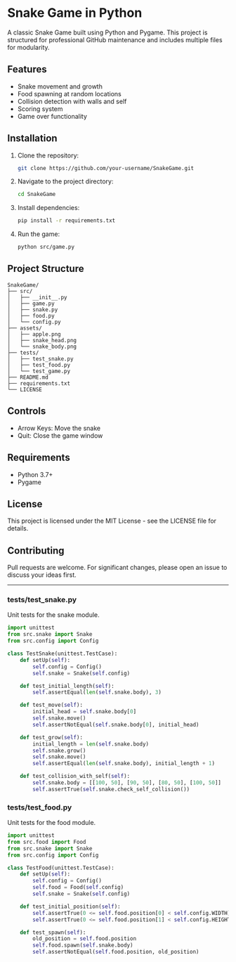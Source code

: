 # Snake Game in Python

A classic Snake Game built using Python and Pygame. This project is structured for professional GitHub maintenance and includes multiple files for modularity.

## Features
- Snake movement and growth
- Food spawning at random locations
- Collision detection with walls and self
- Scoring system
- Game over functionality

## Installation
1. Clone the repository:
   ```bash
   git clone https://github.com/your-username/SnakeGame.git
   ```
2. Navigate to the project directory:
   ```bash
   cd SnakeGame
   ```
3. Install dependencies:
   ```bash
   pip install -r requirements.txt
   ```
4. Run the game:
   ```bash
   python src/game.py
   ```

## Project Structure
```
SnakeGame/
├── src/
│   ├── __init__.py
│   ├── game.py
│   ├── snake.py
│   ├── food.py
│   └── config.py
├── assets/
│   ├── apple.png
│   ├── snake_head.png
│   └── snake_body.png
├── tests/
│   ├── test_snake.py
│   ├── test_food.py
│   └── test_game.py
├── README.md
├── requirements.txt
└── LICENSE
```

## Controls
- Arrow Keys: Move the snake
- Quit: Close the game window

## Requirements
- Python 3.7+
- Pygame

## License
This project is licensed under the MIT License - see the LICENSE file for details.

## Contributing
Pull requests are welcome. For significant changes, please open an issue to discuss your ideas first.

---

### **tests/test_snake.py**
Unit tests for the snake module.

```python
import unittest
from src.snake import Snake
from src.config import Config

class TestSnake(unittest.TestCase):
    def setUp(self):
        self.config = Config()
        self.snake = Snake(self.config)

    def test_initial_length(self):
        self.assertEqual(len(self.snake.body), 3)

    def test_move(self):
        initial_head = self.snake.body[0]
        self.snake.move()
        self.assertNotEqual(self.snake.body[0], initial_head)

    def test_grow(self):
        initial_length = len(self.snake.body)
        self.snake.grow()
        self.snake.move()
        self.assertEqual(len(self.snake.body), initial_length + 1)

    def test_collision_with_self(self):
        self.snake.body = [[100, 50], [90, 50], [80, 50], [100, 50]]
        self.assertTrue(self.snake.check_self_collision())
```

### **tests/test_food.py**
Unit tests for the food module.

```python
import unittest
from src.food import Food
from src.snake import Snake
from src.config import Config

class TestFood(unittest.TestCase):
    def setUp(self):
        self.config = Config()
        self.food = Food(self.config)
        self.snake = Snake(self.config)

    def test_initial_position(self):
        self.assertTrue(0 <= self.food.position[0] < self.config.WIDTH)
        self.assertTrue(0 <= self.food.position[1] < self.config.HEIGHT)

    def test_spawn(self):
        old_position = self.food.position
        self.food.spawn(self.snake.body)
        self.assertNotEqual(self.food.position, old_position)
```


